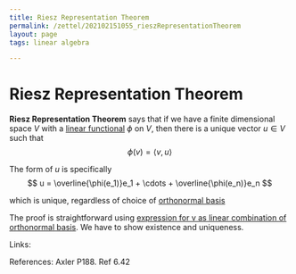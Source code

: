 ```yaml
---
title: Riesz Representation Theorem
permalink: /zettel/202102151055_rieszRepresentationTheorem
layout: page
tags: linear algebra

---
```

# Riesz Representation Theorem

**Riesz Representation Theorem** says that if we have a finite dimensional space $V$ with a 
[linear functional](202102151052_linearFunctionalDefinition) $\phi$ on $V$, then there is a unique 
vector $u \in V$ such that 
$$
\phi(v) = \langle v, u \rangle
$$

The form of $u$ is specifically 
$$
u = \overline{\phi(e_1)}e_1 + \cdots + \overline{\phi(e_n)}e_n
$$

which is unique, regardless of choice of [orthonormal basis](202102142105_orthonormalBasisDefinition)

The proof is straightforward using [expression for v as linear combination of orthonormal basis](202102142128_linearCombinationOrthonomalBasis).
We have to show existence and uniqueness.



Links: 

References: Axler P188. Ref 6.42

